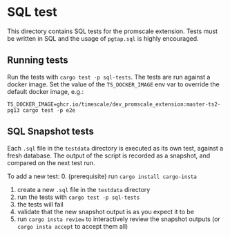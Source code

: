 # SQL test

This directory contains SQL tests for the promscale extension. Tests must be written in SQL and
the usage of `pgtap.sql` is highly encouraged.

## Running tests

Run the tests with `cargo test -p sql-tests`. The tests are run against a docker image. Set the value of
the `TS_DOCKER_IMAGE` env var to override the default docker image, e.g.:

```
TS_DOCKER_IMAGE=ghcr.io/timescale/dev_promscale_extension:master-ts2-pg13 cargo test -p e2e
```

## SQL Snapshot tests

Each `.sql` file in the `testdata` directory is executed as its own test, against a fresh database.
The output of the script is recorded as a snapshot, and compared on the next test run.

To add a new test:
0. (prerequisite) run `cargo install cargo-insta`
1. create a new `.sql` file in the `testdata` directory
2. run the tests with `cargo test -p sql-tests`
3. the tests will fail
4. validate that the new snapshot output is as you expect it to be
5. run `cargo insta review` to interactively review the snapshot outputs (or `cargo insta accept` to accept them all) 
